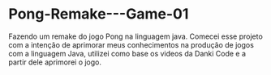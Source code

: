 # Pong-Remake---Game-01
Fazendo um remake do jogo Pong na linguagem java.
Comecei esse projeto com a intenção de aprimorar meus conhecimentos na produção de jogos com a linguagem Java, utilizei como base os videos da Danki Code e a partir dele aprimorei o jogo.
